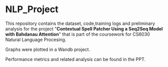 # NLP_Project

This repository contains the dataset, code,training logs and preliminary analysis for the project "**Contextual Spell Patcher Using a Seq2Seq Model with Bahdanau Attention**" that is part of the coursework for CS6030 Natural Language Procesing.

Graphs were plotted in a Wandb project.

Performance metrics and related analysis can be found in the PPT.
